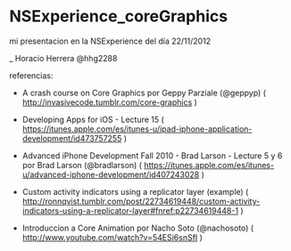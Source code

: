 NSExperience_coreGraphics
=========================

mi presentacion en la NSExperience del día 22/11/2012

_
Horacio Herrera
@hhg2288


referencias:

- A crash course on Core Graphics por Geppy Parziale (@geppyp)
	( http://invasivecode.tumblr.com/core-graphics )

- Developing Apps for iOS - Lecture 15
	( https://itunes.apple.com/es/itunes-u/ipad-iphone-application-development/id473757255 )

- Advanced iPhone Development Fall 2010 - Brad Larson - Lecture 5 y 6 por Brad Larson (@bradlarson)
	( https://itunes.apple.com/es/itunes-u/advanced-iphone-development/id407243028 )

- Custom activity indicators using a replicator layer (example)
	( http://ronnqvist.tumblr.com/post/22734619448/custom-activity-indicators-using-a-replicator-layer#fnref:p22734619448-1 )
	
- Introduccion a Core Animation por Nacho Soto (@nachosoto)
	( http://www.youtube.com/watch?v=54ESi6snSfI )